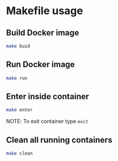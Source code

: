 # Makefile usage

## Build Docker image
```bash
make buid
```

## Run Docker image

```bash
make run
```

## Enter inside container

```bash
make enter
```

NOTE: To exit container type `exit`

## Clean all running containers

```bash 
make clean
```